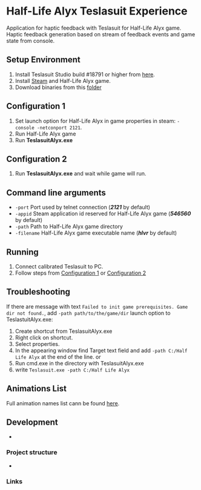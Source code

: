 # Half-Life Alyx Teslasuit Experience

Application for haptic feedback with Teslasuit for Half-Life Alyx game. Haptic feedback generation based on stream of feedback events and game state from console.

## Setup Environment
1. Install Teslasuit Studio build #18791 or higher from [here](https://gitlab.vrweartek.com/software/teslasuit-studio/-/pipelines).
2. Install [Steam](https://store.steampowered.com/) and Half-Life Alyx game.
3. Download binaries from this [folder](https://gitlab.vrweartek.com/a.belekhow/half-life-alyx-teslasuit-experience/-/tree/master/TeslasuitAlyx/bin/Release)

## Configuration 1
1. Set launch option for Half-Life Alyx in game properties in steam: `-console -netconport 2121`.
2. Run Half-Life Alyx game
3. Run **TeslasuitAlyx.exe**

## Configuration 2
1. Run **TeslasuitAlyx.exe** and wait while game will run.

## Command line arguments
- `-port` Port used by telnet connection (_**2121**_ by default)
- `-appid` Steam application id reserved for Half-Life Alyx game (_**546560**_ by default)
- `-path` Path to Half-Life Alyx game directory
- `-filename` Half-Life Alyx game executable name (_**hlvr**_ by default)

## Running
1. Connect calibrated Teslasuit to PC.
2. Follow steps from [Configuration 1](#configuration-1) or [Configuration 2](#configuration-2)

## Troubleshooting
If there are message with text `Failed to init game prerequisites. Game dir not found.`, add `-path path/to/the/game/dir` launch option to TeslastuitAlyx.exe:
1. Create shortcut from TeslasuitAlyx.exe
2. Right click on shortcut.
3. Select properties.
4. In the appearing window find Target text field and add `-path C:/Half Life Alyx` at the end of the line.
or
1. Run cmd.exe in the directory with TeslasuitAlyx.exe
2. write `Teslasuit.exe -path C:/Half Life Alyx`

## Animations List
Full animation names list cann be found [here](/AnimationList.md). 

## Development
-

### Project structure
-

### Links
